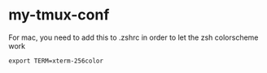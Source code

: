 # my-tmux-conf

For mac, you need to add this to .zshrc in order to let the zsh colorscheme work
```
export TERM=xterm-256color
```
